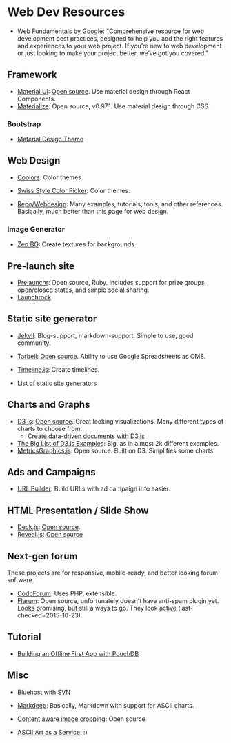 # Web Dev Resources #

- [Web Fundamentals by Google](https://developers.google.com/web/fundamentals/): "Comprehensive resource for web development best practices, designed to help you add the right features and experiences to your web project. If you’re new to web development or just looking to make your project better, we’ve got you covered."



## Framework ##
- [Material UI](http://material-ui.com/): [Open source](https://github.com/callemall/material-ui). Use material design through React Components.
- [Materialize](https://github.com/dogfalo/materialize/): Open source, v0.97.1. Use material design through CSS.

### Bootstrap ###
- [Material Design Theme](https://fezvrasta.github.io/bootstrap-material-design/)



## Web Design ##
- [Coolors](https://coolors.co/app/): Color themes.
- [Swiss Style Color Picker](http://swisscolors.net/): Color themes.

- [Repo/Webdesign](https://rrrepo.co/repo/webdesign): Many examples, tutorials, tools, and other references. Basically, much better than this page for web design.

### Image Generator ###
- [Zen BG](http://www.awcore.com/url/aHR0cDovL211ZGN1LmJlL2JnLw==): Create textures for backgrounds.



##  Pre-launch site ##
- [Prelaunchr](https://github.com/harrystech/prelaunchr): Open source, Ruby. Includes support for prize groups, open/closed states, and simple social sharing.
- [Launchrock](https://www.launchrock.com/)



## Static site generator ##
- [Jekyll](https://jekyllrb.com/): Blog-support, markdown-support. Simple to use, good community.
- [Tarbell](http://www.tarbell.io/): [Open source](https://github.com/tarbell-project/tarbell). Ability to use Google Spreadsheets as CMS.
- [Timeline.js](https://timeline.knightlab.com/): Create timelines.

- [List of static site generators](https://staticsitegenerators.net/)



## Charts and Graphs ##
- [D3 js](http://d3js.org/): [Open source](https://github.com/mbostock/d3). Great looking visualizations. Many different types of charts to choose from.
  - [Create data-driven documents with D3.js](https://www.bignerdranch.com/blog/create-data-driven-documents-with-d3js/)
- [The Big List of D3.js Examples](http://christopheviau.com/d3list/): Big, as in almost 2k different examples.
- [MetricsGraphics.js](http://metricsgraphicsjs.org/): Open source. Built on D3. Simplifies some charts.



## Ads and Campaigns ##
- [URL Builder](https://support.google.com/analytics/answer/1033867): Build URLs with ad campaign info easier.



## HTML Presentation / Slide Show ##
- [Deck.js](http://imakewebthings.com/deck.js/): [Open source](https://github.com/imakewebthings/deck.js).
- [Reveal.js](http://lab.hakim.se/reveal-js): [Open source](https://github.com/hakimel/reveal.js)



## Next-gen forum ##
These projects are for responsive, mobile-ready, and better looking forum software.

- [CodoForum](http://codoforum.com/index.php): Uses PHP, extensible.
- [Flarum](http://flarum.org/): Open source, unfortunately doesn't have anti-spam plugin yet. Looks promising, but still a ways to go. They look [active](https://github.com/flarum/flarum) (last-checked=2015-10-23).


## Tutorial ##
- [Building an Offline First App with PouchDB](http://www.sitepoint.com/building-offline-first-app-pouchdb/)



## Misc ##
- [Bluehost with SVN](http://www.mikespicer.net/wp/programming/bluehost-with-svn/)
- [Markdeep](http://casual-effects.com/markdeep): Basically, Markdown with support for ASCII charts.
- [Content aware image cropping](https://github.com/jwagner/smartcrop.js): Open source

- [ASCII Art as a Service](https://www.asky.io/): :)
